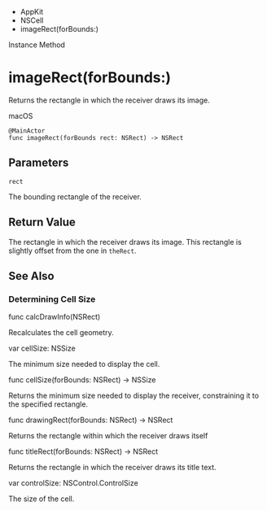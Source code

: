 

- AppKit
- NSCell
-  imageRect(forBounds:) 

Instance Method

# imageRect(forBounds:)

Returns the rectangle in which the receiver draws its image.

macOS

``` source
@MainActor
func imageRect(forBounds rect: NSRect) -> NSRect
```

## Parameters 

`rect`  

The bounding rectangle of the receiver.

## Return Value

The rectangle in which the receiver draws its image. This rectangle is slightly offset from the one in `theRect`.

## See Also

### Determining Cell Size

func calcDrawInfo(NSRect)

Recalculates the cell geometry.

var cellSize: NSSize

The minimum size needed to display the cell.

func cellSize(forBounds: NSRect) -> NSSize

Returns the minimum size needed to display the receiver, constraining it to the specified rectangle.

func drawingRect(forBounds: NSRect) -> NSRect

Returns the rectangle within which the receiver draws itself

func titleRect(forBounds: NSRect) -> NSRect

Returns the rectangle in which the receiver draws its title text.

var controlSize: NSControl.ControlSize

The size of the cell.

